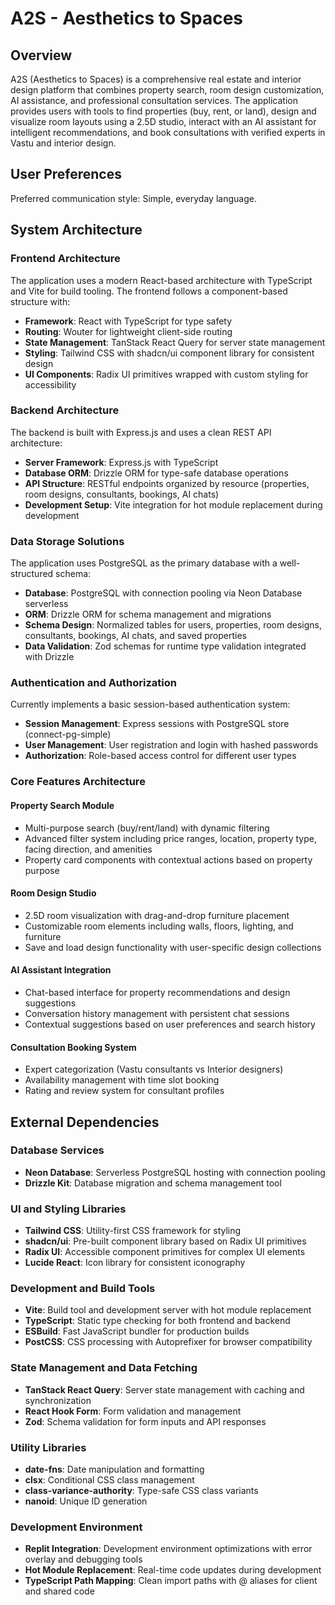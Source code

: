 # A2S - Aesthetics to Spaces

## Overview

A2S (Aesthetics to Spaces) is a comprehensive real estate and interior design platform that combines property search, room design customization, AI assistance, and professional consultation services. The application provides users with tools to find properties (buy, rent, or land), design and visualize room layouts using a 2.5D studio, interact with an AI assistant for intelligent recommendations, and book consultations with verified experts in Vastu and interior design.

## User Preferences

Preferred communication style: Simple, everyday language.

## System Architecture

### Frontend Architecture
The application uses a modern React-based architecture with TypeScript and Vite for build tooling. The frontend follows a component-based structure with:

- **Framework**: React with TypeScript for type safety
- **Routing**: Wouter for lightweight client-side routing
- **State Management**: TanStack React Query for server state management
- **Styling**: Tailwind CSS with shadcn/ui component library for consistent design
- **UI Components**: Radix UI primitives wrapped with custom styling for accessibility

### Backend Architecture
The backend is built with Express.js and uses a clean REST API architecture:

- **Server Framework**: Express.js with TypeScript
- **Database ORM**: Drizzle ORM for type-safe database operations
- **API Structure**: RESTful endpoints organized by resource (properties, room designs, consultants, bookings, AI chats)
- **Development Setup**: Vite integration for hot module replacement during development

### Data Storage Solutions
The application uses PostgreSQL as the primary database with a well-structured schema:

- **Database**: PostgreSQL with connection pooling via Neon Database serverless
- **ORM**: Drizzle ORM for schema management and migrations
- **Schema Design**: Normalized tables for users, properties, room designs, consultants, bookings, AI chats, and saved properties
- **Data Validation**: Zod schemas for runtime type validation integrated with Drizzle

### Authentication and Authorization
Currently implements a basic session-based authentication system:

- **Session Management**: Express sessions with PostgreSQL store (connect-pg-simple)
- **User Management**: User registration and login with hashed passwords
- **Authorization**: Role-based access control for different user types

### Core Features Architecture

#### Property Search Module
- Multi-purpose search (buy/rent/land) with dynamic filtering
- Advanced filter system including price ranges, location, property type, facing direction, and amenities
- Property card components with contextual actions based on property purpose

#### Room Design Studio
- 2.5D room visualization with drag-and-drop furniture placement
- Customizable room elements including walls, floors, lighting, and furniture
- Save and load design functionality with user-specific design collections

#### AI Assistant Integration
- Chat-based interface for property recommendations and design suggestions
- Conversation history management with persistent chat sessions
- Contextual suggestions based on user preferences and search history

#### Consultation Booking System
- Expert categorization (Vastu consultants vs Interior designers)
- Availability management with time slot booking
- Rating and review system for consultant profiles

## External Dependencies

### Database Services
- **Neon Database**: Serverless PostgreSQL hosting with connection pooling
- **Drizzle Kit**: Database migration and schema management tool

### UI and Styling Libraries
- **Tailwind CSS**: Utility-first CSS framework for styling
- **shadcn/ui**: Pre-built component library based on Radix UI primitives
- **Radix UI**: Accessible component primitives for complex UI elements
- **Lucide React**: Icon library for consistent iconography

### Development and Build Tools
- **Vite**: Build tool and development server with hot module replacement
- **TypeScript**: Static type checking for both frontend and backend
- **ESBuild**: Fast JavaScript bundler for production builds
- **PostCSS**: CSS processing with Autoprefixer for browser compatibility

### State Management and Data Fetching
- **TanStack React Query**: Server state management with caching and synchronization
- **React Hook Form**: Form validation and management
- **Zod**: Schema validation for form inputs and API responses

### Utility Libraries
- **date-fns**: Date manipulation and formatting
- **clsx**: Conditional CSS class management
- **class-variance-authority**: Type-safe CSS class variants
- **nanoid**: Unique ID generation

### Development Environment
- **Replit Integration**: Development environment optimizations with error overlay and debugging tools
- **Hot Module Replacement**: Real-time code updates during development
- **TypeScript Path Mapping**: Clean import paths with @ aliases for client and shared code